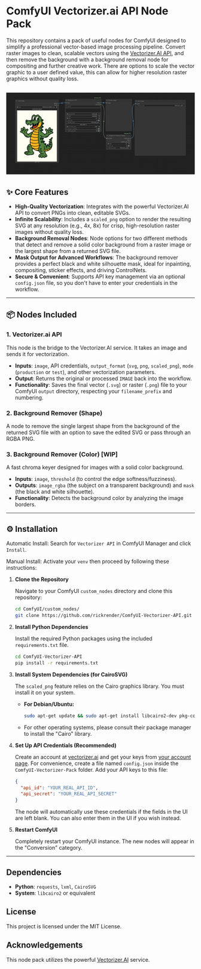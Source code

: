 # ComfyUI Vectorizer.ai API Node Pack

This repository contains a pack of useful nodes for ComfyUI designed to simplify a professional vector-based image processing pipeline. Convert raster images to clean, scalable vectors using the [Vectorizer.AI API](https://vectorizer.ai/), and then remove the background with a background removal node for compositing and further creative work. There are options to scale the vector graphic to a user defined value, this can allow for higher resolution raster graphics without quality loss.

![workflow](https://github.com/rickrender/ComfyUI-Vectorizer-API/blob/main/examples/workflow.png)
---

## ✨ Core Features

- **High-Quality Vectorization**: Integrates with the powerful Vectorizer.AI API to convert PNGs into clean, editable SVGs.
- **Infinite Scalability**: Includes a `scaled_png` option to render the resulting SVG at any resolution (e.g., 4x, 8x) for crisp, high-resolution raster images without quality loss.
- **Background Removal Nodes**: Node options for two different methods that detect and remove a solid color background from a raster image or the largest shape from a returned SVG file.
- **Mask Output for Advanced Workflows**: The background remover provides a perfect black and white silhouette mask, ideal for inpainting, compositing, sticker effects, and driving ControlNets.
- **Secure & Convenient**: Supports API key management via an optional `config.json` file, so you don't have to enter your credentials in the workflow.

---

## 📦 Nodes Included

### 1. Vectorizer.ai API

This node is the bridge to the Vectorizer.AI service. It takes an image and sends it for vectorization.

- **Inputs**: `image`, API credentials, `output_format` (`svg`, `png`, `scaled_png`), `mode` (`production` or `test`), and other vectorization parameters.
- **Output**: Returns the original or processed `IMAGE` back into the workflow.
- **Functionality**: Saves the final vector (`.svg`) or raster (`.png`) file to your ComfyUI `output` directory, respecting your `filename_prefix` and numbering.

### 2. Background Remover (Shape)

A node to remove the single largest shape from the background of the returned SVG file with an option to save the edited SVG or pass through an RGBA PNG.

### 3. Background Remover (Color) [WIP]

A fast chroma keyer designed for images with a solid color background.

- **Inputs**: `image`, `threshold` (to control the edge softness/fuzziness).
- **Outputs**: `image_rgba` (the subject on a transparent background) and `mask` (the black and white silhouette).
- **Functionality**: Detects the background color by analyzing the image borders.

---

## ⚙️ Installation

Automatic Install: Search for `Vectorizer API` in ComfyUI Manager and click `Install`.

Manual Install:
Activate your `venv` then proceed by following these instructions:

1.  **Clone the Repository**

    Navigate to your ComfyUI `custom_nodes` directory and clone this repository:
    ```bash
    cd ComfyUI/custom_nodes/
    git clone https://github.com/rickrender/ComfyUI-Vectorizer-API.git
    ```

2.  **Install Python Dependencies**

    Install the required Python packages using the included `requirements.txt` file.
    ```bash
    cd ComfyUI-Vectorizer-API
    pip install -r requirements.txt
    ```

3.  **Install System Dependencies (for CairoSVG)**

    The `scaled_png` feature relies on the Cairo graphics library. You must install it on your system.

    - **For Debian/Ubuntu:**
      ```bash
      sudo apt-get update && sudo apt-get install libcairo2-dev pkg-config
      ```
    - For other operating systems, please consult their package manager to install the "Cairo" library.

4.  **Set Up API Credentials (Recommended)**

    Create an account at [vectorizer.ai](https://vectorizer.ai/) and get your keys from [your account page](https://vectorizer.ai/account). For convenience, create a file named `config.json` inside the `ComfyUI-Vectorizer-Pack` folder. Add your API keys to this file:
    ```json
    {
      "api_id": "YOUR_REAL_API_ID",
      "api_secret": "YOUR_REAL_API_SECRET"
    }
    ```
    The node will automatically use these credentials if the fields in the UI are left blank. You can also enter them in the UI if you wish instead.

5.  **Restart ComfyUI**

    Completely restart your ComfyUI instance. The new nodes will appear in the "Conversion" category.

---

## Dependencies

- **Python**: `requests`, `lxml`, `CairoSVG`
- **System**: `libcairo2` or equivalent

## License

This project is licensed under the MIT License.

## Acknowledgements

This node pack utilizes the powerful [Vectorizer.AI](https://vectorizer.ai/) service.
